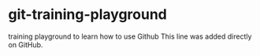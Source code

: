 # git-training-playground
training playground to learn how to use Github
This line was added directly on GitHub.
